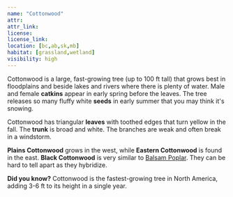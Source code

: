 ```yaml
---
name: "Cottonwood"
attr: 
attr_link: 
license: 
license_link: 
location: [bc,ab,sk,mb]
habitat: [grassland,wetland]
visibility: high 
---
```

Cottonwood is a large, fast-growing tree (up to 100 ft tall) that grows best in floodplains and beside lakes and rivers where there is plenty of water. Male and female **catkins** appear in early spring before the leaves. The tree releases so many fluffy white **seeds** in early summer that you may think it's snowing. 

Cottonwood has triangular **leaves** with toothed edges that turn yellow in the fall. The **trunk** is broad and white.  The branches are weak and often break in a windstorm.

**Plains Cottonwood** grows in the west, while **Eastern Cottonwood** is found in the east.  **Black Cottonwood** is very similar to [Balsam Poplar](/trees/balpop). They can be hard to tell apart as they hybridize.

**Did you know?** Cottonwood is the fastest-growing tree in North America, adding 3-6 ft to its height in a single year.

